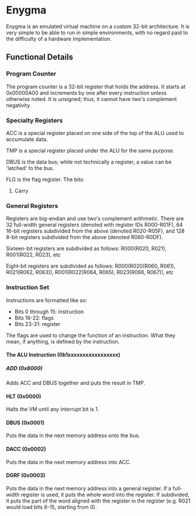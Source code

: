 # Enygma
Enygma is an emulated virtual machine on a custom 32-bit architecture. It is  very simple to be able to run in simple environments, with no regard paid to the difficulty of a hardware implementation.

## Functional Details
### Program Counter
The program counter is a 32-bit register that holds the address. It starts at 0x00000A00 and increments by one after every instruction unless otherwise noted. It is unsigned; thus, it cannot have two's complement negativity.
### Specialty Registers
ACC is a special register placed on one side of the top of the ALU used to accumulate data.

TMP is a special register placed under the ALU for the same purpose.

DBUS is the data bus; while not technically a register, a value can be 'latched' to the bus.

FLG is the flag register. The bits:
1. Carry
### General Registers
Registers are big-endian and use two's complement arithmetic. There are 32 full-width general registers (denoted with register IDs R000-R01F), 64 16-bit registers subdivided from the above (denoted R020-R05F), and 128 8-bit registers subdivided from the above (denoted R060-R0DF).

Sixteen-bit registers are subdivided as follows:
R000(R020, R021), R001(R022, R023), etc

Eight-bit registers are subdivided as follows:
R000(R020(R060, R061), R021(R062, R063)), R001(R022(R064, R065), R023(R066, R067)), etc
### Instruction Set
Instructions are formatted like so:
 - Bits 0 through 15: instruction
 - Bits 16-22: flags
 - Bits 23-31: register

The flags are used to change the function of an instruction. What they mean, if anything, is defined by the instruction.
#### The ALU Instruction (0b1xxxxxxxxxxxxxxxxx)
##### ADD (0x8000)
Adds ACC and DBUS together and puts the result in TMP.
#### HLT (0x0000)
Halts the VM until any interrupt bit is 1.
#### DBUS (0x0001)
Puts the data in the next memory address onto the bus.
#### DACC (0x0002)
Puts the data in the next memory address into ACC.
#### DGRF (0x0003)
Puts the data in the next memory address into a general register. If a full-width register is used, it puts the whole word into the register. If subdivided, it puts the part of the word aligned with the register in the register (e.g. R021 would load bits 8-15, starting from 0).
